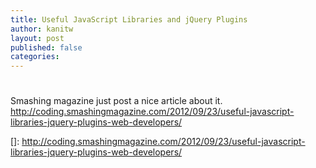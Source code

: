 ```yaml
---
title: Useful JavaScript Libraries and jQuery Plugins
author: kanitw
layout: post
published: false
categories:
---
```

#

Smashing magazine just post a nice article about it.
http://coding.smashingmagazine.com/2012/09/23/useful-javascript-libraries-jquery-plugins-web-developers/

 []: http://coding.smashingmagazine.com/2012/09/23/useful-javascript-libraries-jquery-plugins-web-developers/